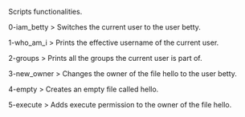 Scripts functionalities.

0-iam_betty > Switches the current user to the user betty.

1-who_am_i > Prints the effective username of the current user.

2-groups > Prints all the groups the current user is part of.

3-new_owner > Changes the owner of the file hello to the user betty.

4-empty > Creates an empty file called hello.

5-execute > Adds execute permission to the owner of the file hello.
